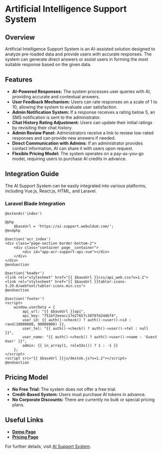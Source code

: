 # Artificial Intelligence Support System

## Overview
Artificial Intelligence Support System is an AI-assisted solution designed to analyze pre-loaded data and provide users with accurate responses. The system can generate direct answers or assist users in forming the most suitable response based on the given data.

## Features
- **AI-Powered Responses:** The system processes user queries with AI, providing accurate and contextual answers.
- **User Feedback Mechanism:** Users can rate responses on a scale of 1 to 10, allowing the system to evaluate user satisfaction.
- **Admin Notification System:** If a response receives a rating below 5, an SMS notification is sent to the administrator.
- **Chat History Rating Adjustment:** Users can update their initial ratings by revisiting their chat history.
- **Admin Review Panel:** Administrators receive a link to review low-rated responses and can provide new answers if needed.
- **Direct Communication with Admins:** If an administrator provides contact information, AI can share it with users upon request.
- **Flexible Pricing Model:** The system operates on a pay-as-you-go model, requiring users to purchase AI credits in advance.

## Integration Guide
The AI Support System can be easily integrated into various platforms, including Vue.js, React.js, HTML, and Laravel.

### Laravel Blade Integration
```blade
@extends('index')

@php
    $baseUrl = 'https://ai-support.webuldum.com/';
@endphp

@section('acr_index')
<div class="page-section border-bottom-2">
    <div class="container page__container">
        <div id="app-acr-support-api-vue"></div>
    </div>
</div>
@endsection

@section('header')
<link rel="stylesheet" href="{{ $baseUrl }}css/api_web.css?v=1.2">
<link rel="stylesheet" href="{{ $baseUrl }}tabler-icons-3.29.0/webfont/tabler-icons.min.css">
@endsection

@section('footer')
<script>
    window.userData = {
        api_url: "{{ $baseUrl }}api",
        api_key: "751bf2eeacc17e27657c38f8fd24dbf4",
        user_id: {{ auth()->check() ? auth()->user()->id : rand(10000000, 90000000) }},
        user_tel: "{{ auth()->check() ? auth()->user()->tel : null }}",
        user_name: "{{ auth()->check() ? auth()->user()->name : 'Guest User' }}",
        admin: {{ in_array(1, roleIds()) ? 1 : -1 }}
    };
</script>
<script src="{{ $baseUrl }}js/destek.js?v=1.2"></script>
@endsection
```

## Pricing Model
- **No Free Trial:** The system does not offer a free trial.
- **Credit-Based System:** Users must purchase AI tokens in advance.
- **No Corporate Discounts:** There are currently no bulk or special pricing plans.

## Useful Links
- **[Demo Page](https://ai-support.webuldum.com/tr/app/destekapi/demo#/)**
- **[Pricing Page](https://ai-support.webuldum.com/tr/app/destekapi/fiyatlandirma)**

For further details, visit [AI Support System](https://ai-support.webuldum.com).

